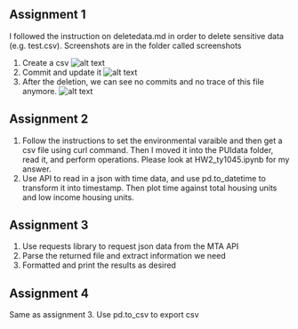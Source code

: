 ## Assignment 1 
I followed the instruction on deletedata.md in order to delete sensitive data (e.g. test.csv). Screenshots are in the folder called screenshots
1) Create a csv 
![alt text](https://github.com/ace-gabriel/PUI2018_ty1045/blob/master/HW2_ty1045/screenshots/1.png)
2) Commit and update it 
![alt text](https://github.com/ace-gabriel/PUI2018_ty1045/blob/master/HW2_ty1045/screenshots/2.png)
3) After the deletion, we can see no commits and no trace of this file anymore. 
![alt text](https://github.com/ace-gabriel/PUI2018_ty1045/blob/master/HW2_ty1045/screenshots/3.png)

## Assignment 2 
1) Follow the instructions to set the environmental varaible and then get a csv file using curl command. Then I moved it into the PUIdata folder, read it, and perform operations. Please look at HW2_ty1045.ipynb for my answer.
2) Use API to read in a json with time data, and use pd.to_datetime to transform it into timestamp. Then plot time against total housing units and low income housing units.

## Assignment 3
1) Use requests library to request json data from the MTA API
2) Parse the returned file and extract information we need
3) Formatted and print the results as desired

## Assignment 4
Same as assignment 3. Use pd.to_csv to export csv 
